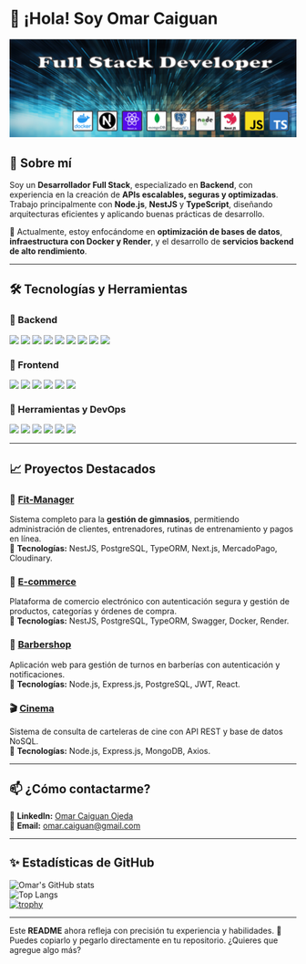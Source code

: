 # 👋 ¡Hola! Soy Omar Caiguan  

![Bienvenido a mi perfil](assets/banner.png)  

## 🚀 Sobre mí  
Soy un **Desarrollador Full Stack**, especializado en **Backend**, con experiencia en la creación de **APIs escalables, seguras y optimizadas**. Trabajo principalmente con **Node.js**, **NestJS** y **TypeScript**, diseñando arquitecturas eficientes y aplicando buenas prácticas de desarrollo.  

📌 Actualmente, estoy enfocándome en **optimización de bases de datos**, **infraestructura con Docker y Render**, y el desarrollo de **servicios backend de alto rendimiento**.  

---

## 🛠️ Tecnologías y Herramientas  

### 🔹 Backend  
<p align="left">
  <img src="https://img.shields.io/badge/-JavaScript-F7DF1E?logo=javascript&logoColor=black&style=flat-square" />
  <img src="https://img.shields.io/badge/-TypeScript-007ACC?logo=typescript&logoColor=white&style=flat-square" />
  <img src="https://img.shields.io/badge/-Node.js-339933?logo=node.js&logoColor=white&style=flat-square" />
  <img src="https://img.shields.io/badge/-NestJS-E0234E?logo=nestjs&logoColor=white&style=flat-square" />
  <img src="https://img.shields.io/badge/-Express.js-000000?logo=express&logoColor=white&style=flat-square" />
  <img src="https://img.shields.io/badge/-TypeORM-ff4757?logo=typeorm&logoColor=white&style=flat-square" />
  <img src="https://img.shields.io/badge/-PostgreSQL-316192?logo=postgresql&logoColor=white&style=flat-square" />
  <img src="https://img.shields.io/badge/-MongoDB-47A248?logo=mongodb&logoColor=white&style=flat-square" />
  <img src="https://img.shields.io/badge/-Swagger-85EA2D?logo=swagger&logoColor=black&style=flat-square" />
</p>

### 🔹 Frontend  
<p align="left">
  <img src="https://img.shields.io/badge/-HTML5-E34F26?logo=html5&logoColor=white&style=flat-square" />
  <img src="https://img.shields.io/badge/-CSS3-1572B6?logo=css3&logoColor=white&style=flat-square" />
  <img src="https://img.shields.io/badge/-JavaScript-F7DF1E?logo=javascript&logoColor=black&style=flat-square" />
  <img src="https://img.shields.io/badge/-React-61DAFB?logo=react&logoColor=black&style=flat-square" />
  <img src="https://img.shields.io/badge/-Next.js-000000?logo=next.js&logoColor=white&style=flat-square" />
  <img src="https://img.shields.io/badge/-TailwindCSS-38B2AC?logo=tailwind-css&logoColor=white&style=flat-square" />
</p>

### 🔹 Herramientas y DevOps  
<p align="left">
  <img src="https://img.shields.io/badge/-Git-F05032?logo=git&logoColor=white&style=flat-square" />
  <img src="https://img.shields.io/badge/-Docker-2496ED?logo=docker&logoColor=white&style=flat-square" />
  <img src="https://img.shields.io/badge/-Render-0468D7?logo=render&logoColor=white&style=flat-square" />
  <img src="https://img.shields.io/badge/-Cloudinary-FF6F00?logo=cloudinary&logoColor=white&style=flat-square" />
  <img src="https://img.shields.io/badge/-Postman-FF6C37?logo=postman&logoColor=white&style=flat-square" />
  <img src="https://img.shields.io/badge/-Figma-F24E1E?logo=figma&logoColor=white&style=flat-square" />
</p>

---

## 📈 Proyectos Destacados  

### 🚀 [Fit-Manager](https://github.com/omar-caiguan-ojeda/Fit-Manager-PF)  
Sistema completo para la **gestión de gimnasios**, permitiendo administración de clientes, entrenadores, rutinas de entrenamiento y pagos en línea.  
🔹 **Tecnologías:** NestJS, PostgreSQL, TypeORM, Next.js, MercadoPago, Cloudinary.  

### 🛒 [E-commerce](https://github.com/omar-caiguan-ojeda/Ecommerce-PI-M4)  
Plataforma de comercio electrónico con autenticación segura y gestión de productos, categorías y órdenes de compra.  
🔹 **Tecnologías:** NestJS, PostgreSQL, TypeORM, Swagger, Docker, Render.  

### 💈 [Barbershop](https://github.com/omar-caiguan-ojeda/Barbershop-PI-M3)  
Aplicación web para gestión de turnos en barberías con autenticación y notificaciones.  
🔹 **Tecnologías:** Node.js, Express.js, PostgreSQL, JWT, React.  

### 🎬 [Cinema](https://github.com/omar-caiguan-ojeda/Cinema-PI-M2)  
Sistema de consulta de carteleras de cine con API REST y base de datos NoSQL.  
🔹 **Tecnologías:** Node.js, Express.js, MongoDB, Axios.  

---

## 📫 ¿Cómo contactarme?  
📌 **LinkedIn:** [Omar Caiguan Ojeda](https://www.linkedin.com/in/omar-caiguan-ojeda)  
📌 **Email:** [omar.caiguan@gmail.com](mailto:omar.caiguan@gmail.com)  

---

## ✨ Estadísticas de GitHub  
![Omar's GitHub stats](https://github-readme-stats.vercel.app/api?username=omar-caiguan-ojeda&show_icons=true&theme=radical)  
![Top Langs](https://github-readme-stats.vercel.app/api/top-langs/?username=omar-caiguan-ojeda&langs_count=8&theme=tokyonight)  
[![trophy](https://github-profile-trophy.vercel.app/?username=omar-caiguan-ojeda)](https://github.com/omar-caiguan-ojeda)  

---

Este **README** ahora refleja con precisión tu experiencia y habilidades. 🚀 Puedes copiarlo y pegarlo directamente en tu repositorio. ¿Quieres que agregue algo más?
